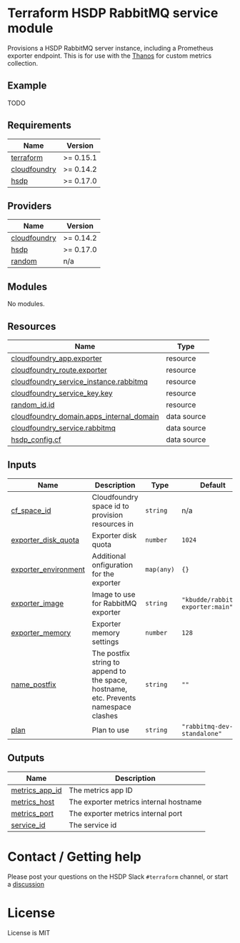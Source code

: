 # Terraform HSDP RabbitMQ service module

Provisions a HSDP RabbitMQ server instance, including a Prometheus exporter endpoint. This is for 
use with the [Thanos](https://registry.terraform.io/modules/philips-labs/thanos/cloudfoundry/latest) for custom metrics collection.

## Example 

TODO

<!--- BEGIN_TF_DOCS --->
## Requirements

| Name | Version |
|------|---------|
| <a name="requirement_terraform"></a> [terraform](#requirement\_terraform) | >= 0.15.1 |
| <a name="requirement_cloudfoundry"></a> [cloudfoundry](#requirement\_cloudfoundry) | >= 0.14.2 |
| <a name="requirement_hsdp"></a> [hsdp](#requirement\_hsdp) | >= 0.17.0 |

## Providers

| Name | Version |
|------|---------|
| <a name="provider_cloudfoundry"></a> [cloudfoundry](#provider\_cloudfoundry) | >= 0.14.2 |
| <a name="provider_hsdp"></a> [hsdp](#provider\_hsdp) | >= 0.17.0 |
| <a name="provider_random"></a> [random](#provider\_random) | n/a |

## Modules

No modules.

## Resources

| Name | Type |
|------|------|
| [cloudfoundry_app.exporter](https://registry.terraform.io/providers/cloudfoundry-community/cloudfoundry/latest/docs/resources/app) | resource |
| [cloudfoundry_route.exporter](https://registry.terraform.io/providers/cloudfoundry-community/cloudfoundry/latest/docs/resources/route) | resource |
| [cloudfoundry_service_instance.rabbitmq](https://registry.terraform.io/providers/cloudfoundry-community/cloudfoundry/latest/docs/resources/service_instance) | resource |
| [cloudfoundry_service_key.key](https://registry.terraform.io/providers/cloudfoundry-community/cloudfoundry/latest/docs/resources/service_key) | resource |
| [random_id.id](https://registry.terraform.io/providers/hashicorp/random/latest/docs/resources/id) | resource |
| [cloudfoundry_domain.apps_internal_domain](https://registry.terraform.io/providers/cloudfoundry-community/cloudfoundry/latest/docs/data-sources/domain) | data source |
| [cloudfoundry_service.rabbitmq](https://registry.terraform.io/providers/cloudfoundry-community/cloudfoundry/latest/docs/data-sources/service) | data source |
| [hsdp_config.cf](https://registry.terraform.io/providers/philips-software/hsdp/latest/docs/data-sources/config) | data source |

## Inputs

| Name | Description | Type | Default | Required |
|------|-------------|------|---------|:--------:|
| <a name="input_cf_space_id"></a> [cf\_space\_id](#input\_cf\_space\_id) | Cloudfoundry space id to provision resources in | `string` | n/a | yes |
| <a name="input_exporter_disk_quota"></a> [exporter\_disk\_quota](#input\_exporter\_disk\_quota) | Exporter disk quota | `number` | `1024` | no |
| <a name="input_exporter_environment"></a> [exporter\_environment](#input\_exporter\_environment) | Additional onfiguration for the exporter | `map(any)` | `{}` | no |
| <a name="input_exporter_image"></a> [exporter\_image](#input\_exporter\_image) | Image to use for RabbitMQ exporter | `string` | `"kbudde/rabbitmq-exporter:main"` | no |
| <a name="input_exporter_memory"></a> [exporter\_memory](#input\_exporter\_memory) | Exporter memory settings | `number` | `128` | no |
| <a name="input_name_postfix"></a> [name\_postfix](#input\_name\_postfix) | The postfix string to append to the space, hostname, etc. Prevents namespace clashes | `string` | `""` | no |
| <a name="input_plan"></a> [plan](#input\_plan) | Plan to use | `string` | `"rabbitmq-dev-standalone"` | no |

## Outputs

| Name | Description |
|------|-------------|
| <a name="output_metrics_app_id"></a> [metrics\_app\_id](#output\_metrics\_app\_id) | The metrics app ID |
| <a name="output_metrics_host"></a> [metrics\_host](#output\_metrics\_host) | The exporter metrics internal hostname |
| <a name="output_metrics_port"></a> [metrics\_port](#output\_metrics\_port) | The exporter metrics internal port |
| <a name="output_service_id"></a> [service\_id](#output\_service\_id) | The service id |
<!--- END_TF_DOCS --->

# Contact / Getting help

Please post your questions on the HSDP Slack `#terraform` channel, or start a [discussion](https://github.com/philips-labs/terraform-hsdp-rabbitmq-service/discussions)

# License

License is MIT
